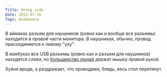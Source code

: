 ```yaml
---
Title: Wrong side
Date: 2011-07-16
Tags: юзабилити
---
```


В аймаках разъем для наушников (ровно как и вообще все разъемы) находится в _правой_ части монитора. В наушниках, обычно, провод присоединяется к _левому_ "уху".

В макбуках все USB разъемы (ровно как и разъем для наушников) находятся _слева_, но [большинство людей](http://ru.wikipedia.org/wiki/%D0%9F%D1%80%D0%B0%D0%B2%D1%88%D0%B0) держат мышку _правой_ рукой.

Хуйня вроде, а раздражает, что проводами, блядь, весь стол перетянут.